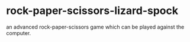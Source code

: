 # rock-paper-scissors-lizard-spock
an advanced rock-paper-scissors game which can be played against the computer.
